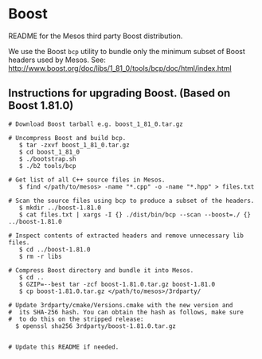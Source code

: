 # Boost

README for the Mesos third party Boost distribution.

We use the Boost `bcp` utility to bundle only the minimum subset of Boost headers used by Mesos.
See: http://www.boost.org/doc/libs/1_81_0/tools/bcp/doc/html/index.html

## Instructions for upgrading Boost. (Based on Boost 1.81.0)
```
# Download Boost tarball e.g. boost_1_81_0.tar.gz

# Uncompress Boost and build bcp.
   $ tar -zxvf boost_1_81_0.tar.gz
   $ cd boost_1_81_0
   $ ./bootstrap.sh
   $ ./b2 tools/bcp

# Get list of all C++ source files in Mesos.
   $ find </path/to/mesos> -name "*.cpp" -o -name "*.hpp" > files.txt

# Scan the source files using bcp to produce a subset of the headers.
   $ mkdir ../boost-1.81.0
   $ cat files.txt | xargs -I {} ./dist/bin/bcp --scan --boost=./ {} ../boost-1.81.0

# Inspect contents of extracted headers and remove unnecessary lib files.
   $ cd ../boost-1.81.0
   $ rm -r libs

# Compress Boost directory and bundle it into Mesos.
   $ cd ..
   $ GZIP=--best tar -zcf boost-1.81.0.tar.gz boost-1.81.0
   $ cp boost-1.81.0.tar.gz </path/to/mesos>/3rdparty/

# Update 3rdparty/cmake/Versions.cmake with the new version and
#  its SHA-256 hash. You can obtain the hash as follows, make sure
#  to do this on the stripped release:
  $ openssl sha256 3rdparty/boost-1.81.0.tar.gz


# Update this README if needed.
```
